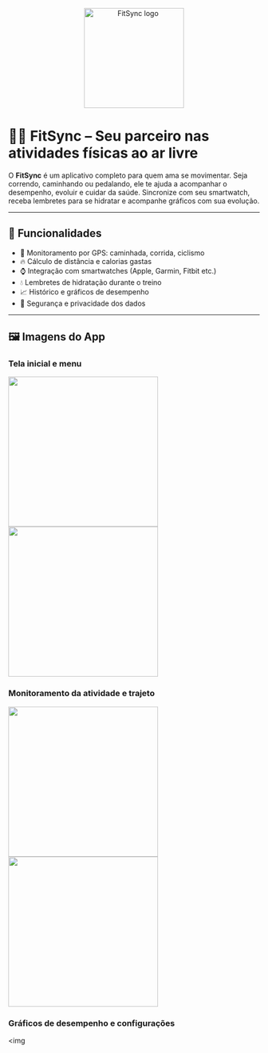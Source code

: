 <p align="center">
  <img src="https://github.com/moonholly0/fitsync/raw/main/images/screenshots/logo.png" alt="FitSync logo" width="200" />
</p>

# 🏃‍♀️ FitSync – Seu parceiro nas atividades físicas ao ar livre

O **FitSync** é um aplicativo completo para quem ama se movimentar. Seja correndo, caminhando ou pedalando, ele te ajuda a acompanhar o desempenho, evoluir e cuidar da saúde. Sincronize com seu smartwatch, receba lembretes para se hidratar e acompanhe gráficos com sua evolução.

---

## 📲 Funcionalidades

- 📍 Monitoramento por GPS: caminhada, corrida, ciclismo
- 🔥 Cálculo de distância e calorias gastas
- ⌚ Integração com smartwatches (Apple, Garmin, Fitbit etc.)
- 💧 Lembretes de hidratação durante o treino
- 📈 Histórico e gráficos de desempenho
- 🔐 Segurança e privacidade dos dados

---

## 🖼️ Imagens do App

### Tela inicial e menu

<img src="https://github.com/moonholly0/fitsync/raw/main/images/screenshots/fit1.png" width="300"/> <img src="https://github.com/moonholly0/fitsync/raw/main/images/screenshots/fit2.png" width="300"/>

### Monitoramento da atividade e trajeto

<img src="https://github.com/moonholly0/fitsync/raw/main/images/screenshots/fit3.png" width="300"/> <img src="https://github.com/moonholly0/fitsync/raw/main/images/screenshots/fit4.png" width="300"/>

### Gráficos de desempenho e configurações

<img
